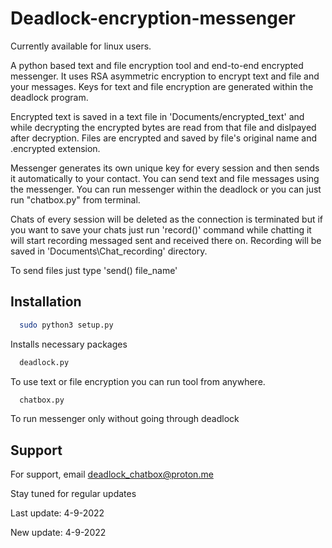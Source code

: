 # Deadlock-encryption-messenger



Currently available for linux users.

A python based text and file encryption tool and end-to-end encrypted messenger. It uses RSA asymmetric encryption to encrypt text and file and your messages. 
Keys for text and file encryption are generated within the deadlock program.

Encrypted text is saved in a text file in 'Documents/encrypted_text' and while decrypting the encrypted bytes are read from that file and dislpayed after decryption.
Files are encrypted and saved by file's original name and .encrypted extension.

Messenger generates its own unique key for every session and then sends it automatically to your contact. You can send text and file messages using the messenger. You can run messenger within the deadlock or you can just run "chatbox.py" from terminal. 

Chats of every session will be deleted as the connection is terminated but if you want to save your chats just run 'record()' command while chatting it will start recording messaged sent and received there on. Recording will be saved in 'Documents\Chat_recording' directory.

To send files just type 'send() file_name'

## Installation

```bash
  sudo python3 setup.py
```
Installs necessary packages
```bash
  deadlock.py
```
To use text or file encryption you can run tool from anywhere.
```bash
  chatbox.py
```
To run messenger only without going through deadlock

## Support

For support, email deadlock_chatbox@proton.me

Stay tuned for regular updates

Last update: 4-9-2022

New update: 4-9-2022
